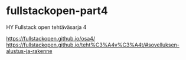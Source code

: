 # fullstackopen-part4
HY Fullstack open tehtäväsarja 4

https://fullstackopen.github.io/osa4/
https://fullstackopen.github.io/teht%C3%A4v%C3%A4t/#sovelluksen-alustus-ja-rakenne
